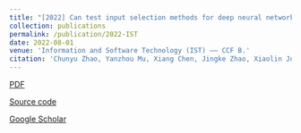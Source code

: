 ```yaml
---
title: "[2022] Can test input selection methods for deep neural network guarantee test diversity? A large-scale empirical study"
collection: publications
permalink: /publication/2022-IST
date: 2022-08-01
venue: 'Information and Software Technology (IST) —— CCF B.'
citation: 'Chunyu Zhao, Yanzhou Mu, Xiang Chen, Jingke Zhao, Xiaolin Ju, and Gan Wang. "Can test input selection methods for deep neural network guarantee test diversity? A large-scale empirical study". Information and Software Technology (IST), 2022, 150: 106982.'
---
```


[PDF](http://ntu-juking.github.io/files/IST2022.pdf)

[Source code](https://github.com/SwilderY/TIS-DNN)

[Google Scholar](https://scholar.google.com/scholar?hl=zh-CN&as_sdt=0%2C5&q=Can+test+input+selection+methods+for+deep+neural+network+guarantee+test+diversity%3F+A+large-scale+empirical+study&btnG=)
